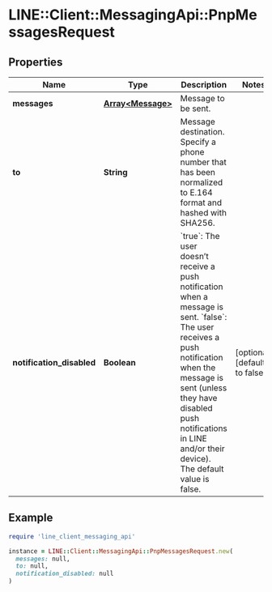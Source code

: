 # LINE::Client::MessagingApi::PnpMessagesRequest

## Properties

| Name | Type | Description | Notes |
| ---- | ---- | ----------- | ----- |
| **messages** | [**Array&lt;Message&gt;**](Message.md) | Message to be sent. |  |
| **to** | **String** | Message destination. Specify a phone number that has been normalized to E.164 format and hashed with SHA256. |  |
| **notification_disabled** | **Boolean** | &#x60;true&#x60;: The user doesn’t receive a push notification when a message is sent. &#x60;false&#x60;: The user receives a push notification when the message is sent (unless they have disabled push notifications in LINE and/or their device). The default value is false.  | [optional][default to false] |

## Example

```ruby
require 'line_client_messaging_api'

instance = LINE::Client::MessagingApi::PnpMessagesRequest.new(
  messages: null,
  to: null,
  notification_disabled: null
)
```

